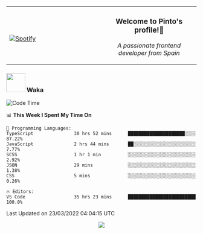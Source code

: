 <table width="100%" align="center"> 
  <tr>
  <td width="50%">
      
&nbsp; <br> [![Spotify](https://novatorem-zeta-rust.vercel.app/api/spotify)](https://open.spotify.com/user/novatorem-zeta-rust)

  </td>
  <td width="50%">
    <h3 align="center">Welcome to Pinto's profile!👋</h3>
    <p align="center"><em>A passionate frontend developer from Spain</em></p>
  </td>
  </table>

### <img src="https://media.giphy.com/media/VgCDAzcKvsR6OM0uWg/giphy.gif" width="50"> Waka

  <!--START_SECTION:waka-->
![Code Time](http://img.shields.io/badge/Code%20Time-180%20hrs-blue)

📊 **This Week I Spent My Time On** 

```text
💬 Programming Languages: 
TypeScript               30 hrs 52 mins      █████████████████████░░░░   87.22% 
JavaScript               2 hrs 44 mins       ██░░░░░░░░░░░░░░░░░░░░░░░   7.77% 
SCSS                     1 hr 1 min          ░░░░░░░░░░░░░░░░░░░░░░░░░   2.92% 
JSON                     29 mins             ░░░░░░░░░░░░░░░░░░░░░░░░░   1.38% 
CSS                      5 mins              ░░░░░░░░░░░░░░░░░░░░░░░░░   0.26%

🔥 Editors: 
VS Code                  35 hrs 23 mins      █████████████████████████   100.0%

```


 Last Updated on 23/03/2022 04:04:15 UTC
<!--END_SECTION:waka-->

<div align="center">
<img src="https://github-readme-stats-gilt-tau.vercel.app/api/top-langs/?username=pinto-hub&layout=compact&theme=dracula" />
</div>

